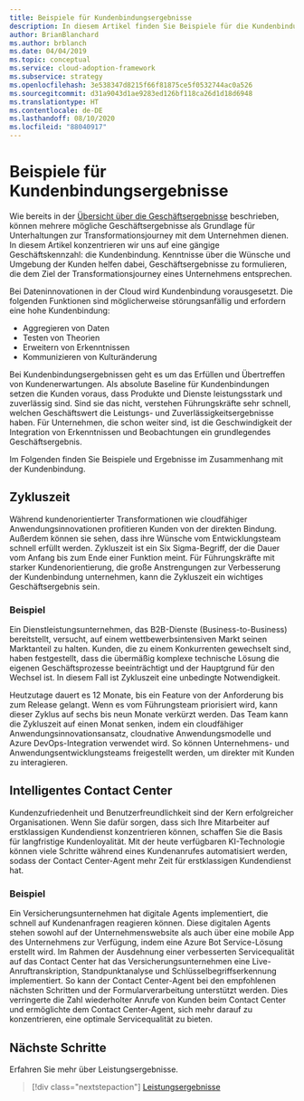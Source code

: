 ```yaml
---
title: Beispiele für Kundenbindungsergebnisse
description: In diesem Artikel finden Sie Beispiele für die Kundenbindung, mit denen Sie sich damit vertraut machen können, was Kunden während der geschäftlichen Transformation benötigen und wie das entsprechende Ökosystem aussieht.
author: BrianBlanchard
ms.author: brblanch
ms.date: 04/04/2019
ms.topic: conceptual
ms.service: cloud-adoption-framework
ms.subservice: strategy
ms.openlocfilehash: 3e538347d8215f66f81875ce5f0532744ac0a526
ms.sourcegitcommit: d31a9043d1ae9283ed126bf118ca26d1d18d6948
ms.translationtype: HT
ms.contentlocale: de-DE
ms.lasthandoff: 08/10/2020
ms.locfileid: "88040917"
---
```

<!-- cSpell:ignore ExakTime -->

# <a name="examples-of-customer-engagement-outcomes"></a>Beispiele für Kundenbindungsergebnisse

Wie bereits in der [Übersicht über die Geschäftsergebnisse](./index.md) beschrieben, können mehrere mögliche Geschäftsergebnisse als Grundlage für Unterhaltungen zur Transformationsjourney mit dem Unternehmen dienen. In diesem Artikel konzentrieren wir uns auf eine gängige Geschäftskennzahl: die Kundenbindung. Kenntnisse über die Wünsche und Umgebung der Kunden helfen dabei, Geschäftsergebnisse zu formulieren, die dem Ziel der Transformationsjourney eines Unternehmens entsprechen.

Bei Dateninnovationen in der Cloud wird Kundenbindung vorausgesetzt. Die folgenden Funktionen sind möglicherweise störungsanfällig und erfordern eine hohe Kundenbindung:

- Aggregieren von Daten
- Testen von Theorien
- Erweitern von Erkenntnissen
- Kommunizieren von Kulturänderung

Bei Kundenbindungsergebnissen geht es um das Erfüllen und Übertreffen von Kundenerwartungen. Als absolute Baseline für Kundenbindungen setzen die Kunden voraus, dass Produkte und Dienste leistungsstark und zuverlässig sind. Sind sie das nicht, verstehen Führungskräfte sehr schnell, welchen Geschäftswert die Leistungs- und Zuverlässigkeitsergebnisse haben. Für Unternehmen, die schon weiter sind, ist die Geschwindigkeit der Integration von Erkenntnissen und Beobachtungen ein grundlegendes Geschäftsergebnis.

Im Folgenden finden Sie Beispiele und Ergebnisse im Zusammenhang mit der Kundenbindung.

## <a name="cycle-time"></a>Zykluszeit

Während kundenorientierter Transformationen wie cloudfähiger Anwendungsinnovationen profitieren Kunden von der direkten Bindung. Außerdem können sie sehen, dass ihre Wünsche vom Entwicklungsteam schnell erfüllt werden. Zykluszeit ist ein Six Sigma-Begriff, der die Dauer vom Anfang bis zum Ende einer Funktion meint. Für Führungskräfte mit starker Kundenorientierung, die große Anstrengungen zur Verbesserung der Kundenbindung unternehmen, kann die Zykluszeit ein wichtiges Geschäftsergebnis sein.

### <a name="example"></a>Beispiel

Ein Dienstleistungsunternehmen, das B2B-Dienste (Business-to-Business) bereitstellt, versucht, auf einem wettbewerbsintensiven Markt seinen Marktanteil zu halten. Kunden, die zu einem Konkurrenten gewechselt sind, haben festgestellt, dass die übermäßig komplexe technische Lösung die eigenen Geschäftsprozesse beeinträchtigt und der Hauptgrund für den Wechsel ist. In diesem Fall ist Zykluszeit eine unbedingte Notwendigkeit.

Heutzutage dauert es 12 Monate, bis ein Feature von der Anforderung bis zum Release gelangt. Wenn es vom Führungsteam priorisiert wird, kann dieser Zyklus auf sechs bis neun Monate verkürzt werden. Das Team kann die Zykluszeit auf einen Monat senken, indem ein cloudfähiger Anwendungsinnovationsansatz, cloudnative Anwendungsmodelle und Azure DevOps-Integration verwendet wird. So können Unternehmens- und Anwendungsentwicklungsteams freigestellt werden, um direkter mit Kunden zu interagieren.

## <a name="intelligent-contact-center"></a>Intelligentes Contact Center

Kundenzufriedenheit und Benutzerfreundlichkeit sind der Kern erfolgreicher Organisationen. Wenn Sie dafür sorgen, dass sich Ihre Mitarbeiter auf erstklassigen Kundendienst konzentrieren können, schaffen Sie die Basis für langfristige Kundenloyalität. Mit der heute verfügbaren KI-Technologie können viele Schritte während eines Kundenanrufes automatisiert werden, sodass der Contact Center-Agent mehr Zeit für erstklassigen Kundendienst hat.

### <a name="example"></a>Beispiel

Ein Versicherungsunternehmen hat digitale Agents implementiert, die schnell auf Kundenanfragen reagieren können. Diese digitalen Agents stehen sowohl auf der Unternehmenswebsite als auch über eine mobile App des Unternehmens zur Verfügung, indem eine Azure Bot Service-Lösung erstellt wird. Im Rahmen der Ausdehnung einer verbesserten Servicequalität auf das Contact Center hat das Versicherungsunternehmen eine Live-Anruftranskription, Standpunktanalyse und Schlüsselbegriffserkennung implementiert. So kann der Contact Center-Agent bei den empfohlenen nächsten Schritten und der Formularverarbeitung unterstützt werden. Dies verringerte die Zahl wiederholter Anrufe von Kunden beim Contact Center und ermöglichte dem Contact Center-Agent, sich mehr darauf zu konzentrieren, eine optimale Servicequalität zu bieten.

## <a name="next-steps"></a>Nächste Schritte

Erfahren Sie mehr über Leistungsergebnisse.

> [!div class="nextstepaction"]
> [Leistungsergebnisse](./performance-outcomes.md)
